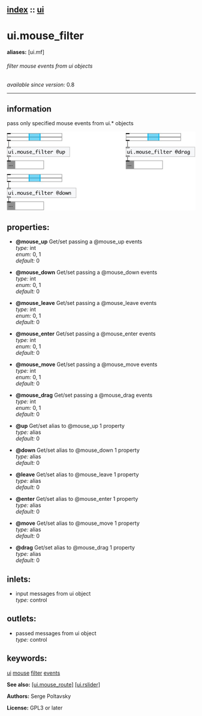 [index](index.html) :: [ui](category_ui.html)
---

# ui.mouse_filter
**aliases:** [ui.mf]


###### filter mouse events from ui objects

*available since version:* 0.8

---


## information
pass only specified mouse events from ui.* objects


[![example](../examples/img/ui.mouse_filter.jpg)](../examples/pd/ui.mouse_filter.pd)







## properties:

* **@mouse_up** 
Get/set passing a @mouse_up events<br>
_type:_ int<br>
_enum:_ 0, 1<br>
_default:_ 0<br>

* **@mouse_down** 
Get/set passing a @mouse_down events<br>
_type:_ int<br>
_enum:_ 0, 1<br>
_default:_ 0<br>

* **@mouse_leave** 
Get/set passing a @mouse_leave events<br>
_type:_ int<br>
_enum:_ 0, 1<br>
_default:_ 0<br>

* **@mouse_enter** 
Get/set passing a @mouse_enter events<br>
_type:_ int<br>
_enum:_ 0, 1<br>
_default:_ 0<br>

* **@mouse_move** 
Get/set passing a @mouse_move events<br>
_type:_ int<br>
_enum:_ 0, 1<br>
_default:_ 0<br>

* **@mouse_drag** 
Get/set passing a @mouse_drag events<br>
_type:_ int<br>
_enum:_ 0, 1<br>
_default:_ 0<br>

* **@up** 
Get/set alias to @mouse_up 1 property<br>
_type:_ alias<br>
_default:_ 0<br>

* **@down** 
Get/set alias to @mouse_down 1 property<br>
_type:_ alias<br>
_default:_ 0<br>

* **@leave** 
Get/set alias to @mouse_leave 1 property<br>
_type:_ alias<br>
_default:_ 0<br>

* **@enter** 
Get/set alias to @mouse_enter 1 property<br>
_type:_ alias<br>
_default:_ 0<br>

* **@move** 
Get/set alias to @mouse_move 1 property<br>
_type:_ alias<br>
_default:_ 0<br>

* **@drag** 
Get/set alias to @mouse_drag 1 property<br>
_type:_ alias<br>
_default:_ 0<br>



## inlets:

* input messages from ui object<br>
_type:_ control



## outlets:

* passed messages from ui object<br>
_type:_ control



## keywords:

[ui](keywords/ui.html)
[mouse](keywords/mouse.html)
[filter](keywords/filter.html)
[events](keywords/events.html)



**See also:**
[\[ui.mouse_route\]](ui.mouse_route.html)
[\[ui.rslider\]](ui.rslider.html)




**Authors:** Serge Poltavsky




**License:** GPL3 or later





